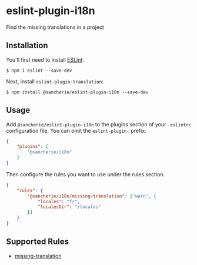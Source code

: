 # eslint-plugin-i18n

Find the missing translations in a project

## Installation

You'll first need to install [ESLint](http://eslint.org):

```
$ npm i eslint --save-dev
```

Next, install `eslint-plugin-translation`:

```
$ npm install @sancherie/eslint-plugin-i18n --save-dev
```


## Usage

Add `@sancherie/eslint-plugin-i18n` to the plugins section of your `.eslintrc` configuration file. You can omit the `eslint-plugin-` prefix:

```json
{
    "plugins": [
        "@sancherie/i18n"
    ]
}
```


Then configure the rules you want to use under the rules section.

```json
{
    "rules": {
        "@sancherie/i18n/missing-translation": ["warn", {
            "locales": "fr",
            "localesDir": "/locales"
        }]
    }
}
```

## Supported Rules

- [missing-translation](https://github.com/sancherie/eslint-plugin-i18n/blob/main/docs/rules/missing-translation.md)





